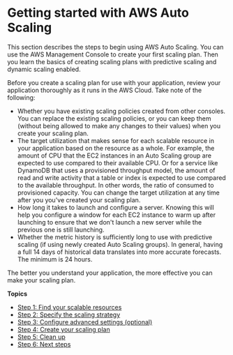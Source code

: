 # Getting started with AWS Auto Scaling<a name="auto-scaling-getting-started"></a>

This section describes the steps to begin using AWS Auto Scaling\. You can use the AWS Management Console to create your first scaling plan\. Then you learn the basics of creating scaling plans with predictive scaling and dynamic scaling enabled\. 

Before you create a scaling plan for use with your application, review your application thoroughly as it runs in the AWS Cloud\. Take note of the following: 
+ Whether you have existing scaling policies created from other consoles\. You can replace the existing scaling policies, or you can keep them \(without being allowed to make any changes to their values\) when you create your scaling plan\.
+ The target utilization that makes sense for each scalable resource in your application based on the resource as a whole\. For example, the amount of CPU that the EC2 instances in an Auto Scaling group are expected to use compared to their available CPU\. Or for a service like DynamoDB that uses a provisioned throughput model, the amount of read and write activity that a table or index is expected to use compared to the available throughput\. In other words, the ratio of consumed to provisioned capacity\. You can change the target utilization at any time after you you've created your scaling plan\.
+ How long it takes to launch and configure a server\. Knowing this will help you configure a window for each EC2 instance to warm up after launching to ensure that we don't launch a new server while the previous one is still launching\.
+ Whether the metric history is sufficiently long to use with predictive scaling \(if using newly created Auto Scaling groups\)\. In general, having a full 14 days of historical data translates into more accurate forecasts\. The minimum is 24 hours\.

The better you understand your application, the more effective you can make your scaling plan\. 

**Topics**
+ [Step 1: Find your scalable resources](gs-select-application.md)
+ [Step 2: Specify the scaling strategy](gs-configure-scaling-plan.md)
+ [Step 3: Configure advanced settings \(optional\)](gs-specify-custom-settings.md)
+ [Step 4: Create your scaling plan](gs-create-scaling-plan.md)
+ [Step 5: Clean up](gs-delete-scaling-plan.md)
+ [Step 6: Next steps](gs-next-steps.md)